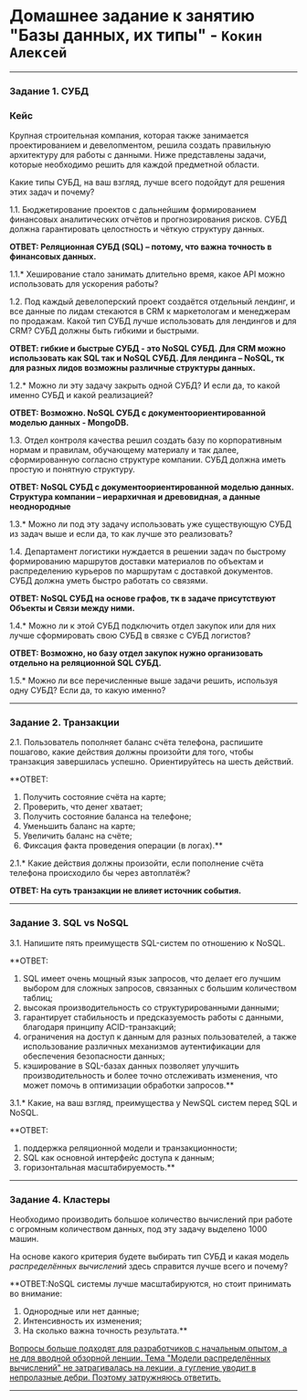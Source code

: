 # Домашнее задание к занятию "Базы данных, их типы" - `Кокин Алексей`

---

### Задание 1. СУБД

### Кейс
Крупная строительная компания, которая также занимается проектированием и девелопментом, решила создать 
правильную архитектуру для работы с данными. Ниже представлены задачи, которые необходимо решить для
каждой предметной области. 

Какие типы СУБД, на ваш взгляд, лучше всего подойдут для решения этих задач и почему? 
 
1.1. Бюджетирование проектов с дальнейшим формированием финансовых аналитических отчётов и прогнозирования рисков.
СУБД должна гарантировать целостность и чёткую структуру данных.

**ОТВЕТ: Реляционная СУБД (SQL) – потому, что важна точность в финансовых данных.**

1.1.* Хеширование стало занимать длительно время, какое API можно использовать для ускорения работы? 

1.2. Под каждый девелоперский проект создаётся отдельный лендинг, и все данные по лидам стекаются в CRM к 
маркетологам и менеджерам по продажам. Какой тип СУБД лучше использовать для лендингов и для CRM? 
СУБД должны быть гибкими и быстрыми.

**ОТВЕТ: гибкие и быстрые СУБД - это NoSQL СУБД. Для CRM можно использовать как SQL так и NoSQL СУБД.
Для лендинга – NoSQL, тк для разных лидов возможны различные структуры данных.**

1.2.* Можно ли эту задачу закрыть одной СУБД? И если да, то какой именно СУБД и какой реализацией?

**ОТВЕТ: Возможно. NoSQL СУБД с документоориентированной моделью данных - MongoDB.**

1.3. Отдел контроля качества решил создать базу по корпоративным нормам и правилам, обучающему материалу 
и так далее, сформированную согласно структуре компании. СУБД должна иметь простую и понятную структуру.

**ОТВЕТ: NoSQL СУБД с документоориентированной моделью данных. Структура компании – иерархичная и древовидная, а данные неоднородные**

1.3.* Можно ли под эту задачу использовать уже существующую СУБД из задач выше и если да, то как лучше это 
реализовать?

1.4. Департамент логистики нуждается в решении задач по быстрому формированию маршрутов доставки материалов 
по объектам и распределению курьеров по маршрутам с доставкой документов. СУБД должна уметь быстро работать
со связями.

**ОТВЕТ: NoSQL СУБД на основе графов, тк в задаче присутствуют Объекты и Связи между ними.**

1.4.* Можно ли к этой СУБД подключить отдел закупок или для них лучше сформировать свою СУБД в связке с СУБД 
логистов?

**ОТВЕТ: Возможно, но базу отдел закупок нужно организовать отдельно на реляционной SQL СУБД.**

1.5.* Можно ли все перечисленные выше задачи решить, используя одну СУБД? Если да, то какую именно?

---

### Задание 2. Транзакции

2.1. Пользователь пополняет баланс счёта телефона, распишите пошагово, какие действия должны произойти для того, чтобы 
транзакция завершилась успешно. Ориентируйтесь на шесть действий.

**ОТВЕТ:  
1. Получить состояние счёта на карте;
2. Проверить, что денег хватает;
3. Получить состояние баланса на телефоне;
4. Уменьшить баланс на карте;
5. Увеличить баланс на счёте;
6. Фиксация факта проведения операции (в логах).**

2.1.* Какие действия должны произойти, если пополнение счёта телефона происходило бы через автоплатёж?

**ОТВЕТ: На суть транзакции не влияет источник события.**

---

### Задание 3. SQL vs NoSQL

3.1. Напишите пять преимуществ SQL-систем по отношению к NoSQL. 

**ОТВЕТ:
1. SQL имеет очень мощный язык запросов, что делает его лучшим выбором для сложных запросов, связанных с большим количеством таблиц;
2. высокая производительность со структурированными данными;
3. гарантирует стабильность и предсказуемость работы с данными, благодаря принципу ACID-транзакций;
4. ограничения на доступ к данным для разных пользователей, а также использование различных механизмов аутентификации для обеспечения безопасности данных;
5. кэширование в SQL-базах данных позволяет улучшить производительность и более точно отслеживать изменения, что может помочь в оптимизации обработки запросов.**

3.1.* Какие, на ваш взгляд, преимущества у NewSQL систем перед SQL и NoSQL.

**ОТВЕТ:
1. поддержка реляционной модели и транзакционности;
2. SQL как основной интерфейс доступа к данным;
3. горизонтальная масштабируемость.**

---

### Задание 4. Кластеры

Необходимо производить большое количество вычислений при работе с огромным количеством данных, под эту задачу 
выделено 1000 машин. 

На основе какого критерия будете выбирать тип СУБД и какая модель *распределённых вычислений* 
здесь справится лучше всего и почему?

**ОТВЕТ:NoSQL системы лучше масштабируются, но стоит принимать во внимание:
1. Однородные или нет данные;
2. Интенсивность их изменения;
3. На сколько важна точность результата.**

<ins>Вопросы больше подходят для разработчиков с начальным опытом, а не для вводной обзорной ленции. Тема 
"Модели распределённых вычислений" не затрагивалась на лекции, а гугление уводит в непролазные дебри. Поэтому затружняюсь ответить.</ins>

---

